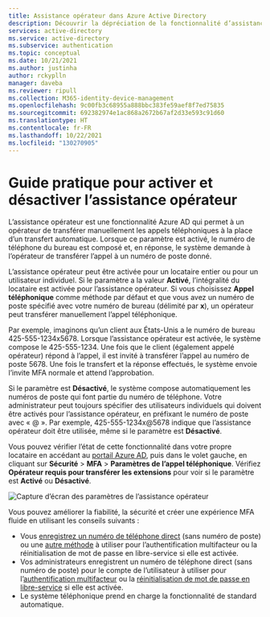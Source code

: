 ```yaml
---
title: Assistance opérateur dans Azure Active Directory
description: Découvrir la dépréciation de la fonctionnalité d’assistance opérateur dans Azure Active Directory
services: active-directory
ms.service: active-directory
ms.subservice: authentication
ms.topic: conceptual
ms.date: 10/21/2021
ms.author: justinha
author: rckyplln
manager: daveba
ms.reviewer: ripull
ms.collection: M365-identity-device-management
ms.openlocfilehash: 9c00fb3c68955a888bbc383fe59aef8f7ed75835
ms.sourcegitcommit: 692382974e1ac868a2672b67af2d33e593c91d60
ms.translationtype: HT
ms.contentlocale: fr-FR
ms.lasthandoff: 10/22/2021
ms.locfileid: "130270905"
---
```

# <a name="how-to-enable-and-disable-operator-assistance"></a>Guide pratique pour activer et désactiver l’assistance opérateur

L’assistance opérateur est une fonctionnalité Azure AD qui permet à un opérateur de transférer manuellement les appels téléphoniques à la place d’un transfert automatique. Lorsque ce paramètre est activé, le numéro de téléphone du bureau est composé et, en réponse, le système demande à l’opérateur de transférer l’appel à un numéro de poste donné.

L’assistance opérateur peut être activée pour un locataire entier ou pour un utilisateur individuel. Si le paramètre a la valeur **Activé**, l’intégralité du locataire est activée pour l’assistance opérateur. Si vous choisissez **Appel téléphonique** comme méthode par défaut et que vous avez un numéro de poste spécifié avec votre numéro de bureau (délimité par **x**), un opérateur peut transférer manuellement l’appel téléphonique.

Par exemple, imaginons qu’un client aux États-Unis a le numéro de bureau 425-555-1234x5678. Lorsque l’assistance opérateur est activée, le système compose le 425-555-1234. Une fois que le client (également appelé opérateur) répond à l’appel, il est invité à transférer l’appel au numéro de poste 5678. Une fois le transfert et la réponse effectués, le système envoie l’invite MFA normale et attend l’approbation.

Si le paramètre est **Désactivé**, le système compose automatiquement les numéros de poste qui font partie du numéro de téléphone. Votre administrateur peut toujours spécifier des utilisateurs individuels qui doivent être activés pour l’assistance opérateur, en préfixant le numéro de poste avec « @ ». Par exemple, 425-555-1234x@5678 indique que l’assistance opérateur doit être utilisée, même si le paramètre est **Désactivé**.

Vous pouvez vérifier l’état de cette fonctionnalité dans votre propre locataire en accédant au [portail Azure AD](https://ms.portal.azure.com/#blade/Microsoft_AAD_IAM/ActiveDirectoryMenuBlade), puis dans le volet gauche, en cliquant sur **Sécurité** > **MFA** > **Paramètres de l’appel téléphonique**. Vérifiez **Opérateur requis pour transférer les extensions** pour voir si le paramètre est **Activé** ou **Désactivé**. 

![Capture d’écran des paramètres de l’assistance opérateur](./media/concept-authentication-operator-assistance/settings.png)

Vous pouvez améliorer la fiabilité, la sécurité et créer une expérience MFA fluide en utilisant les conseils suivants :

- Vous [enregistrez un numéro de téléphone direct](https://aka.ms/mfasetup) (sans numéro de poste) ou une [autre méthode](concept-authentication-methods.md) à utiliser pour l’authentification multifacteur ou la réinitialisation de mot de passe en libre-service si elle est activée. 
- Vos administrateurs enregistrent un numéro de téléphone direct (sans numéro de poste) pour le compte de l’utilisateur à utiliser pour l’[authentification multifacteur](howto-mfa-userdevicesettings.md#add-authentication-methods-for-a-user) ou la [réinitialisation de mot de passe en libre-service](tutorial-enable-sspr.md) si elle est activée. 
- Le système téléphonique prend en charge la fonctionnalité de standard automatique. 
 
